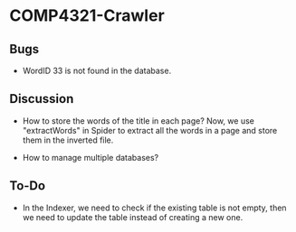 # COMP4321-Crawler



## Bugs
- WordID 33 is not found in the database. 

## Discussion
- How to store the words of the title in each page?
Now, we use "extractWords" in Spider to extract all the words in a page and store them in the inverted file.

- How to manage multiple databases?


## To-Do
- In the Indexer, we need to check if the existing table is not empty, then we need to update the table instead of creating a new one.